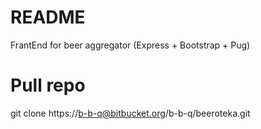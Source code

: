 # README #
FrantEnd for beer aggregator (Express + Bootstrap + Pug)

# Pull repo
git clone https://b-b-q@bitbucket.org/b-b-q/beeroteka.git
